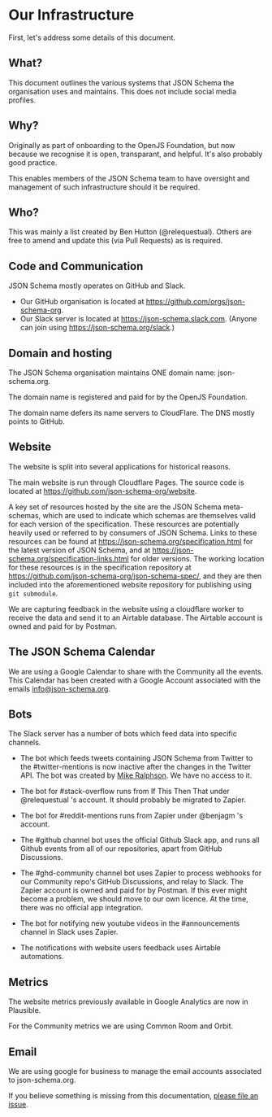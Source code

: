 # Our Infrastructure

First, let's address some details of this document.

## What?

This document outlines the various systems that JSON Schema the organisation uses and maintains.
This does not include social media profiles.

## Why?

Originally as part of onboarding to the OpenJS Foundation, but now because we recognise it is open, transparant, and helpful.
It's also probably good practice.

This enables members of the JSON Schema team to have oversight and management of such infrastructure should it be required.

## Who?

This was mainly a list created by Ben Hutton (@relequestual).
Others are free to amend and update this (via Pull Requests) as is required.

## Code and Communication
JSON Schema mostly operates on GitHub and Slack.

* Our GitHub organisation is located at https://github.com/orgs/json-schema-org.
* Our Slack server is located at https://json-schema.slack.com.
(Anyone can join using https://json-schema.org/slack.)

## Domain and hosting
The JSON Schema organisation maintains ONE domain name: json-schema.org.

The domain name is registered and paid for by the OpenJS Foundation.

The domain name defers its name servers to CloudFlare.
The DNS mostly points to GitHub.

## Website
The website is split into several applications for historical reasons.

The main website is run through Cloudflare Pages. The source code is located at https://github.com/json-schema-org/website.


A key set of resources hosted by the site are the JSON Schema meta-schemas, which are used to indicate which schemas are themselves valid for each version of the specification.
These resources are potentially heavily used or referred to by consumers of JSON Schema.
Links to these resources can be found at https://json-schema.org/specification.html for the latest version of JSON Schema, and at https://json-schema.org/specification-links.html for older versions.
The working location for these resources is in the specification repository at https://github.com/json-schema-org/json-schema-spec/, and they are then included into the aforementioned website repository for publishing using `git submodule`.

We are capturing feedback in the website using a cloudflare worker to receive the data and send it to an Airtable database. The Airtable account is owned and paid for by Postman.

## The JSON Schema Calendar
We are using a Google Calendar to share with the Community all the events. This Calendar has been created with a Google Account associated with the emails info@json-schema.org.

## Bots
The Slack server has a number of bots which feed data into specific channels.

* The bot which feeds tweets containing JSON Schema from Twitter to the #twitter-mentions is now inactive after the changes in the Twitter API. The bot was created by [Mike Ralphson](https://twitter.com/PermittedSoc). We have no access to it.

* The bot for #stack-overflow runs from If This Then That under @relequestual 's account. It should probably be migrated to Zapier.

* The bot for #reddit-mentions runs from Zapier under @benjagm 's account.

* The #github channel bot uses the official Github Slack app, and runs all Github events from all of our repositories, apart from GitHub Discussions.

* The #ghd-community channel bot uses Zapier to process webhooks for our Community repo's GitHub Discussions, and relay to Slack.
The Zapier account is owned and paid for by Postman. If this ever might become a problem, we should move to our own licence.
At the time, there was no official app integration.

* The bot for notifying new youtube videos in the #announcements channel in Slack uses Zapier.

* The notifications with website users feedback uses Airtable automations.

## Metrics

The website metrics previously available in Google Analytics are now in Plausible.

For the Community metrics we are using Common Room and Orbit.

## Email

We are using google for business to manage the email accounts associated to json-schema.org.


If you believe something is missing from this documentation, [please file an issue](https://github.com/json-schema-org/community/issues/new?assignees=&labels=&template=action_item.md).
